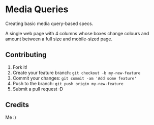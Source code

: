 # Media Queries

Creating basic media query-based specs.

A single web page with 4 columns whose boxes change colours and amount between a full size and mobile-sized page.

## Contributing

1. Fork it!
2. Create your feature branch: `git checkout -b my-new-feature`
3. Commit your changes: `git commit -am 'Add some feature'`
4. Push to the branch: `git push origin my-new-feature`
5. Submit a pull request :D

## Credits

Me :)